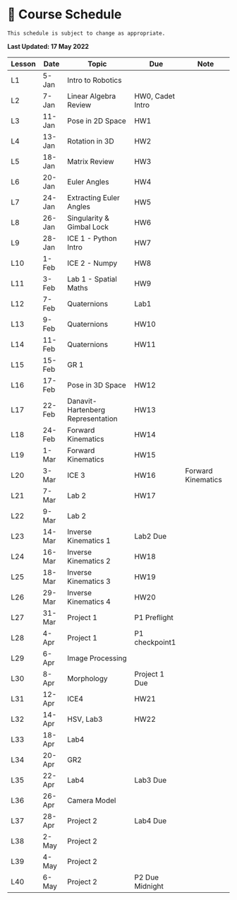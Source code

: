 # 📆 Course Schedule

```{note}
This schedule is subject to change as appropriate.
```
**Last Updated: 17 May 2022**

 **Lesson** | **Date** | **Topic**                 | **Due**          | **Note** 
------------|----------|---------------------------|------------------|-----------
 L1         | 5-Jan    | Intro to Robotics         |                  |           
 L2         | 7-Jan    | Linear Algebra Review     | HW0, Cadet Intro |           
 L3         | 11-Jan   | Pose in 2D Space          | HW1              |           
 L4         | 13-Jan   | Rotation in 3D            | HW2              |           
 L5         | 18-Jan   | Matrix Review             | HW3              |           
 L6         | 20-Jan   | Euler Angles              | HW4              |           
 L7         | 24-Jan   | Extracting Euler Angles   | HW5              |           
 L8         | 26-Jan   | Singularity & Gimbal Lock | HW6              |           
 L9         | 28-Jan   | ICE 1 - Python Intro      | HW7              |           
 L10        | 1-Feb  | ICE 2 - Numpy                     | HW8        |    
 L11     | 3-Feb     | Lab 1 - Spatial Maths             | HW9        |    
 L12     | 7-Feb     | Quaternions                       | Lab1       |    
 L13     | 9-Feb     | Quaternions                       | HW10       |    
 L14     | 11-Feb    | Quaternions                       | HW11       |    
 L15     | 15-Feb    | GR 1                              |            |    
 L16     | 17-Feb    | Pose in 3D Space                  | HW12       |    
 L17     | 22-Feb    | Danavit-Hartenberg Representation | HW13       |    
 L18     | 24-Feb    | Forward Kinematics                | HW14       |    
 L19     | 1-Mar     | Forward Kinematics                | HW15       |    
 L20     | 3-Mar     | ICE 3                             | HW16       |    Forward Kinematics
 L21     | 7-Mar     | Lab 2                             | HW17       |    
 L22     | 9-Mar     | Lab 2                             |            |    
 L23     | 14-Mar    | Inverse Kinematics 1              | Lab2 Due   |    
 L24     | 16-Mar    | Inverse Kinematics 2              | HW18       |    
 L25     | 18-Mar    | Inverse Kinematics 3              | HW19       |    
 L26     | 29-Mar    | Inverse Kinematics 4              | HW20       |    
 L27     | 31-Mar    | Project 1                         | P1 Preflight|   
 L28     | 4-Apr     | Project 1                         | P1 checkpoint1  |
 L29     | 6-Apr     | Image Processing                  |                |
 L30 | 8-Apr  | Morphology   | Project 1 Due   |
 L31 | 12-Apr | ICE4         | HW21            |
 L32 | 14-Apr | HSV, Lab3    | HW22            |
 L33 | 18-Apr | Lab4         |                 |
 L34 | 20-Apr | GR2          |                 |
 L35 | 22-Apr | Lab4         | Lab3 Due        |
 L36 | 26-Apr | Camera Model |                 |
 L37 | 28-Apr | Project 2    | Lab4 Due        |
 L38 | 2-May  | Project 2    |                 |
 L39 | 4-May  | Project 2    |                 |
 L40 | 6-May  | Project 2    | P2 Due Midnight |


